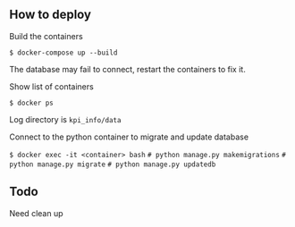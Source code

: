 ## How to deploy

Build the containers

`$ docker-compose up --build`

The database may fail to connect, restart the containers to fix it.

Show list of containers

`$ docker ps`

Log directory is `kpi_info/data`

Connect to the python container to migrate and update database

`$ docker exec -it <container> bash`
`# python manage.py makemigrations`
`# python manage.py migrate`
`# python manage.py updatedb`

## Todo

Need clean up
